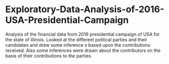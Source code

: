 # Exploratory-Data-Analysis-of-2016-USA-Presidential-Campaign

Analysis of the financial data from 2016 presidential campaign of USA for the state of illinois. Looked at the 
different political parties and their candidates and drew some inference s based upon the contributions received. 
Also some inferences were drawn about the contributors on the basis of their contributions to the parties.
